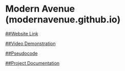 

# Modern Avenue (modernavenue.github.io)
  
[##Website Link](modernavenue.github.io)

[##Video Demonstration](https://drive.google.com/file/d/1hLuvmxG04pC70bVf6agwILeoAQ6UZJ1e/view?usp=drive_link)

[##Pseudocode](https://drive.google.com/drive/folders/1Lxh1MB4Xxbmb-zlZPp-W-_Z61vXI1uGj)

[##Project Documentation](https://docs.google.com/document/d/1sHmsksKOtb0bNYqTtJPaHattlSka6oqk/edit?usp=sharing&ouid=102832173351714846866&rtpof=true&sd=true)
